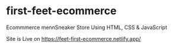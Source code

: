# first-feet-ecommerce
Ecommmerce mennSneaker Store Using HTML, CSS & JavaScript

Site is Live on https://feet-first-ecommerce.netlify.app/

